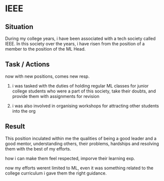 # IEEE


## Situation

During my college years, i have been associated with a tech society called IEEE. In this society over the years, i have risen from the position of a member to the position of the ML Head.

## Task / Actions

now with new positions, comes new resp.

1. i was tasked with the duties of holding regular ML classes for junior college students who were a part of this society, take their doubts, and provide them with assignments for revision 

2. i was also involved in organising workshops for attracting other students into the org 


## Result

This position inculated within me the qualities of being a good leader and a good mentor, understanding others, their problems, hardships and resolving them with the best of my efforts. 

how i can make them feel respected, imporve their learning exp.

now my efforts werent limited to ML, even it was something related to the college curriculum i gave them the right guidance.